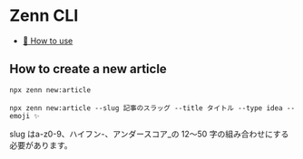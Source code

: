 # Zenn CLI

* [📘 How to use](https://zenn.dev/zenn/articles/zenn-cli-guide)

## How to create a new article 
```bash
npx zenn new:article
```

```
npx zenn new:article --slug 記事のスラッグ --title タイトル --type idea --emoji ✨
```

slug はa-z0-9、ハイフン-、アンダースコア_の 12〜50 字の組み合わせにする必要があります。

